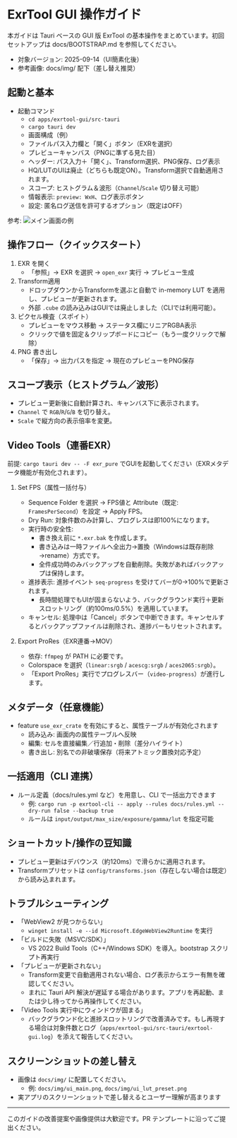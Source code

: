 # ExrTool GUI 操作ガイド

本ガイドは Tauri ベースの GUI 版 ExrTool の基本操作をまとめています。初回セットアップは docs/BOOTSTRAP.md を参照してください。

- 対象バージョン: 2025-09-14（UI簡素化後）
- 参考画像: docs/img/ 配下（差し替え推奨）

## 起動と基本
- 起動コマンド
  - `cd apps/exrtool-gui/src-tauri`
  - `cargo tauri dev`
  - 画面構成（例）
  - ファイルパス入力欄と「開く」ボタン（EXRを選択）
  - プレビューキャンバス（PNGに準ずる見た目）
  - ヘッダー: パス入力＋「開く」、Transform選択、PNG保存、ログ表示
  - HQ/LUTのUIは廃止（どちらも既定ON）。Transform選択で自動適用されます。
  - スコープ: ヒストグラム＆波形（`Channel`/`Scale` 切り替え可能）
  - 情報表示: `preview: WxH`、ログ表示ボタン
  - 設定: 匿名ログ送信を許可するオプション（既定はOFF）

参考: ![メイン画面の例](img/ui_main.png)

## 操作フロー（クイックスタート）
1) EXR を開く
   - 「参照」→ EXR を選択 → `open_exr` 実行 → プレビュー生成
2) Transform適用
   - ドロップダウンからTransformを選ぶと自動で in-memory LUT を適用し、プレビューが更新されます。
   - 外部 `.cube` の読み込みはGUIでは廃止しました（CLIでは利用可能）。
4) ピクセル検査（スポイト）
   - プレビューをマウス移動 → ステータス欄にリニアRGBA表示
   - クリックで値を固定＆クリップボードにコピー（もう一度クリックで解除）
5) PNG 書き出し
   - 「保存」→ 出力パスを指定 → 現在のプレビューをPNG保存

## スコープ表示（ヒストグラム／波形）
- プレビュー更新後に自動計算され、キャンバス下に表示されます。
- `Channel` で `RGB`/`R`/`G`/`B` を切り替え。
- `Scale` で縦方向の表示倍率を変更。

## Video Tools（連番EXR）

前提: `cargo tauri dev -- -F exr_pure` でGUIを起動してください（EXRメタデータ機能が有効化されます）。

1) Set FPS（属性一括付与）
   - Sequence Folder を選択 → FPS値と Attribute（既定: `FramesPerSecond`）を設定 → Apply FPS。
   - Dry Run: 対象件数のみ計算し、プログレスは即100%になります。
   - 実行時の安全性:
     - 書き換え前に `*.exr.bak` を作成します。
     - 書き込みは一時ファイルへ全出力→置換（Windowsは既存削除→rename）方式です。
     - 全件成功時のみバックアップを自動削除。失敗があればバックアップは保持します。
   - 進捗表示: 進捗イベント `seq-progress` を受けてバーが0→100%で更新されます。
     - 長時間処理でもUIが固まらないよう、バックグラウンド実行＋更新スロットリング（約100ms/0.5%）を適用しています。
    - キャンセル: 処理中は「Cancel」ボタンで中断できます。キャンセルするとバックアップファイルは削除され、進捗バーもリセットされます。

2) Export ProRes（EXR連番→MOV）
   - 依存: `ffmpeg` が PATH に必要です。
   - Colorspace を選択（`linear:srgb` / `acescg:srgb` / `aces2065:srgb`）。
   - 「Export ProRes」実行でプログレスバー（`video-progress`）が進行します。

## メタデータ（任意機能）
- feature `use_exr_crate` を有効にすると、属性テーブルが有効化されます
  - 読み込み: 画面内の属性テーブルへ反映
  - 編集: セルを直接編集／行追加・削除（差分ハイライト）
  - 書き出し: 別名での非破壊保存（将来アトミック置換対応予定）

## 一括適用（CLI 連携）
- ルール定義（docs/rules.yml など）を用意し、CLI で一括出力できます
  - 例: `cargo run -p exrtool-cli -- apply --rules docs/rules.yml --dry-run false --backup true`
  - ルールは `input/output/max_size/exposure/gamma/lut` を指定可能

## ショートカット/操作の豆知識
- プレビュー更新はデバウンス（約120ms）で滑らかに適用されます。
- Transformプリセットは `config/transforms.json`（存在しない場合は既定）から読み込まれます。

## トラブルシューティング
- 「WebView2 が見つからない」
  - `winget install -e --id Microsoft.EdgeWebView2Runtime` を実行
- 「ビルドに失敗（MSVC/SDK）」
  - VS 2022 Build Tools（C++/Windows SDK）を導入。bootstrap スクリプト再実行
- 「プレビューが更新されない」
  - Transform変更で自動適用されない場合、ログ表示からエラー有無を確認してください。
  - まれに Tauri API 解決が遅延する場合があります。アプリを再起動、または少し待ってから再操作してください。
- 「Video Tools 実行中にウィンドウが固まる」
  - バックグラウンド化と進捗スロットリングで改善済みです。もし再現する場合は対象件数とログ（`apps/exrtool-gui/src-tauri/exrtool-gui.log`）を添えて報告してください。

## スクリーンショットの差し替え
- 画像は `docs/img/` に配置してください。
  - 例: `docs/img/ui_main.png`, `docs/img/ui_lut_preset.png`
- 実アプリのスクリーンショットで差し替えるとユーザー理解が高まります

---
このガイドの改善提案や画像提供は大歓迎です。PR テンプレートに沿ってご提出ください。

